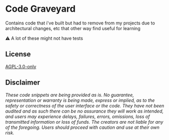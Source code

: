 # Code Graveyard

Contains code that i've built but had to remove from my projects due to architectural changes, etc that other way find useful for learning

:warning: A lot of these might not have tests 

## License
[AGPL-3.0-only](https://github.com/abrandec/code-graveyard/blob/master/LICENSE)

## Disclaimer
_These code snippets are being provided as is. No guarantee, representation or warranty is being made, express or implied, as to the safety or correctness of the user interface or the code. They have not been audited and as such there can be no assurance they will work as intended, and users may experience delays, failures, errors, omissions, loss of transmitted information or loss of funds. The creators are not liable for any of the foregoing. Users should proceed with caution and use at their own risk._

